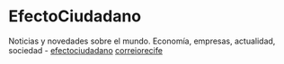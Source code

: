 # EfectoCiudadano
Noticias y novedades sobre el mundo. Economía, empresas, actualidad, sociedad - <a href="http://efectociudadano.mx">efectociudadano</a> <a href="http://correiorecife.com">correiorecife</a>
